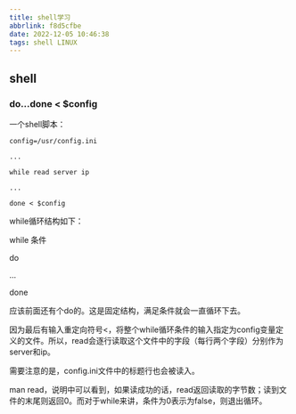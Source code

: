 ```yaml
---
title: shell学习
abbrlink: f8d5cfbe
date: 2022-12-05 10:46:38
tags: shell LINUX
---
```




## shell

### do...done < $config

一个shell脚本：

```shell
config=/usr/config.ini

...

while read server ip

...

done < $config
```

while循环结构如下：

while 条件

do

...

done

应该前面还有个do的。这是固定结构，满足条件就会一直循环下去。

因为最后有输入重定向符号<，将整个while循环条件的输入指定为config变量定义的文件。所以，read会逐行读取这个文件中的字段（每行两个字段）分别作为server和ip。 

需要注意的是，config.ini文件中的标题行也会被读入。 

man read，说明中可以看到，如果读成功的话，read返回读取的字节数；读到文件的末尾则返回0。而对于while来讲，条件为0表示为false，则退出循环。  

